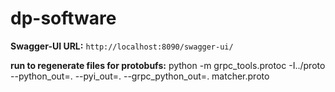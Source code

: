 # dp-software

**Swagger-UI URL:** `http://localhost:8090/swagger-ui/`

**run to regenerate files for protobufs:** python -m grpc_tools.protoc -I../proto --python_out=. --pyi_out=. --grpc_python_out=. matcher.proto